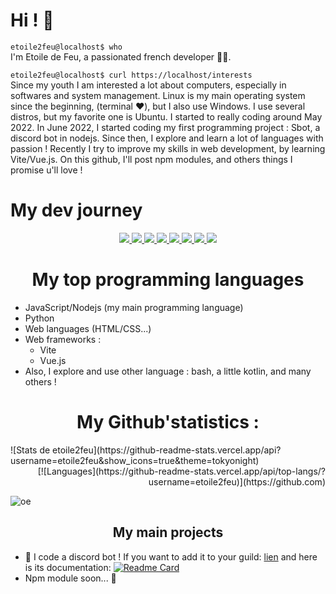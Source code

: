# Hi ! 👋

```etoile2feu@localhost$ who```<br/>
I'm Etoile de Feu, a passionated french developer 👨‍💻.

```etoile2feu@localhost$ curl https://localhost/interests```<br/>
Since my youth I am interested a lot about computers, especially in softwares and system management.
Linux is my main operating system since the beginning, (terminal ❤️), but I also use Windows. I use several distros, but my favorite one is Ubuntu.
I started to really coding around May 2022. In June 2022, I started coding my first programming project : Sbot, a discord bot in nodejs.
Since then, I explore and learn a lot of languages ​​with passion !
Recently I try to improve my skills in web development, by learning Vite/Vue.js.
On this github, I'll post npm modules, and others things I promise u'll love !

<h1> My dev journey </h1>
<p align="center">
  <a href="https://skillicons.dev">
    <img src="https://skillicons.dev/icons?i=androidstudio,bash,cloudflare,css,debian" />
   <img src="https://skillicons.dev/icons?i=discord,bots,discordjs,docker,emacs" />
<img src="https://skillicons.dev/icons?i=express,git,github,gmail,gradle" />
<img src="https://skillicons.dev/icons?i=heroku,html,js,kali,kotlin" />
<img src="https://skillicons.dev/icons?i=linux,mongodb,nginx,nodejs,notion" />
<img src="https://skillicons.dev/icons?i=npm,postman,py,qt,raspberrypi" />
<img src="https://skillicons.dev/icons?i=redis,replit,sqlite,threejs,ubuntu" />
<img src="https://skillicons.dev/icons?i=vim,vite,vscode,vue,windows" />

  </a>
</p>


<h1 align="center">My top programming languages</h1>

+ JavaScript/Nodejs (my main programming language)
+ Python
+ Web languages (HTML/CSS...)
+ Web frameworks :
  - Vite
  - Vue.js
+ Also, I explore and use other language : bash, a little kotlin, and many others !

<h1 align="center">My Github'statistics :</h1>

<div align="left">
![Stats de etoile2feu](https://github-readme-stats.vercel.app/api?username=etoile2feu&show_icons=true&theme=tokyonight)
</div>

<div align="right">
[![Languages](https://github-readme-stats.vercel.app/api/top-langs/?username=etoile2feu)](https://github.com)
</div>

![oe](https://komarev.com/ghpvc/?username=etoile2feu&color=blue)

<h2 align="center"> My main projects </h2>

+ 🤖 I code a discord bot ! If you want to add it to your guild: [lien](https://top.gg/bot/988866995393024040) and here is its documentation: 
[![Readme Card](https://github-readme-stats.vercel.app/api/pin/?username=etoiledefeu&repo=sbot-docs)](https://github.com/etoiledefeu/sbot-docs)
+ Npm module soon... 👀
